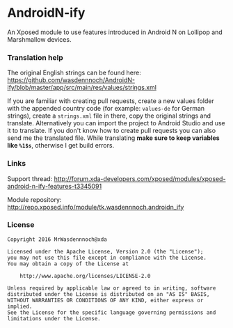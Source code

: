 # AndroidN-ify
An Xposed module to use features introduced in Android N on Lollipop and Marshmallow devices.


### Translation help

The original English strings can be found here: https://github.com/wasdennnoch/AndroidN-ify/blob/master/app/src/main/res/values/strings.xml

If you are familiar with creating pull requests, create a new values folder with the appended country code (for example: `values-de` for German strings), create a `strings.xml` file in there, copy the original strings and translate.
Alternatively you can import the project to Android Studio and use it to translate.
If you don't know how to create pull requests you can also send me the translated file.
While translating **make sure to keep variables like `%1$s`**, otherwise I get build errors.


### Links

Support thread: http://forum.xda-developers.com/xposed/modules/xposed-android-n-ify-features-t3345091

Module repository: http://repo.xposed.info/module/tk.wasdennnoch.androidn_ify


### License

```
Copyright 2016 MrWasdennnoch@xda

Licensed under the Apache License, Version 2.0 (the "License");
you may not use this file except in compliance with the License.
You may obtain a copy of the License at

    http://www.apache.org/licenses/LICENSE-2.0

Unless required by applicable law or agreed to in writing, software
distributed under the License is distributed on an "AS IS" BASIS,
WITHOUT WARRANTIES OR CONDITIONS OF ANY KIND, either express or implied.
See the License for the specific language governing permissions and
limitations under the License.
```
